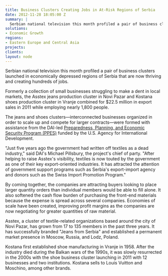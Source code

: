 ```yaml
---
title: Business Clusters Creating Jobs in At-Risk Regions of Serbia
date: 2012-11-28 18:05:00 Z
summary: |
  Serbian national television this month profiled a pair of business clusters launched in economically depressed regions of Serbia that are now thriving and creating hundreds of jobs.
solutions:
- Economic Growth
regions:
- Eastern Europe and Central Asia
projects:
clients:
layout: node
---
```

Serbian national television this month profiled a pair of business clusters launched in economically depressed regions of Serbia that are now thriving and creating hundreds of jobs.

Formerly a collection of small businesses struggling to make a dent in local markets, the Asstex jeans production cluster in Novi Pazar and Kostana shoes production cluster in Vranje combined for $22.5 million in export sales in 2011 while employing nearly 1,800 people.

The jeans and shoes clusters—interconnected businesses organized in order to scale up and compete for larger contracts—were formed with assistance from the DAI-led [Preparedness, Planning, and Economic Security Program (PPES)][1] funded by the U.S. Agency for International Development.

"Just five years ago the government had written off textiles as a dead industry," said DAI's Michael Pillsbury, the project's chief of party. "After helping to raise Asstex's visibility, textiles is now touted by the government as one of their key export-oriented industries. It has attracted the attention of government support programs such as Serbia's export-import agency and donors such as the Swiss Import Promotion Program."

By coming together, the companies are attracting buyers looking to place larger quantity orders than individual members would be able to fill alone. It also softened the cash flow burden of purchasing the front-end materials because the expense is spread across several companies. Economies of scale have been created, improving profit margins as the companies are now negotiating for greater quantities of raw material.

Asstex, a cluster of textile-related organizations based around the city of Novi Pazar, has grown from 17 to 135 members in the past three years. It has successfully branded "Jeans from Serbia" and established a permanent market presence in Moscow, Russia, and Lodz, Poland.

Kostana first established shoe manufacturing in Vranje in 1958. After the industry died during the Balkan wars of the 1990s, it was slowly resurrected in the 2000s with the shoe business cluster launching in 2011 with 12 businesses and two institutions. Kostana sells to Louis Vuitton and Moschino, among other brands.

[1]: /our-work/projects/serbia-preparedness-planning-and-economic-security-program-ppes
